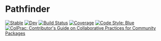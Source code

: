 # Pathfinder

[![Stable](https://img.shields.io/badge/docs-stable-blue.svg)](https://sethaxen.github.io/Pathfinder.jl/stable)
[![Dev](https://img.shields.io/badge/docs-dev-blue.svg)](https://sethaxen.github.io/Pathfinder.jl/dev)
[![Build Status](https://github.com/sethaxen/Pathfinder.jl/workflows/CI/badge.svg)](https://github.com/sethaxen/Pathfinder.jl/actions)
[![Coverage](https://codecov.io/gh/sethaxen/Pathfinder.jl/branch/main/graph/badge.svg)](https://codecov.io/gh/sethaxen/Pathfinder.jl)
[![Code Style: Blue](https://img.shields.io/badge/code%20style-blue-4495d1.svg)](https://github.com/invenia/BlueStyle)
[![ColPrac: Contributor's Guide on Collaborative Practices for Community Packages](https://img.shields.io/badge/ColPrac-Contributor's%20Guide-blueviolet)](https://github.com/SciML/ColPrac)
